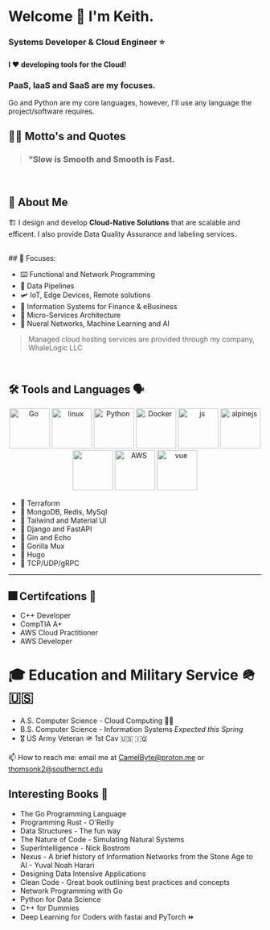 # Welcome 👋 I'm Keith.

### **Systems Developer & Cloud Engineer** ⭐  

#### I ❤️ developing tools for the Cloud! 

### **PaaS, IaaS and SaaS** are my focuses. 


Go and Python are my core languages, however, I'll use any language the project/software requires. 

## 🐻‍❄️ Motto's and Quotes

>###  “Slow is Smooth and Smooth is Fast. 
<br>

## 🌊 About Me  

🏗️ I design and develop **Cloud-Native Solutions** that are scalable and efficent. I also provide Data Quality Assurance and labeling services. 

<br>
## 🔎 Focuses: 

- ⌨️ Functional and Network Programming 
- 🧪 Data Pipelines
- 🛩️ IoT, Edge Devices, Remote solutions
- 📰 Information Systems for Finance & eBusiness 
- 🫧 Micro-Services Architecture 
- 🧠 Nueral Networks, Machine Learning and AI

> Managed cloud hosting services are provided through my company, WhaleLogic LLC

<br>

## 🛠️ Tools and Languages 🗣️


<p align="center">
  <img src="https://cdn.jsdelivr.net/gh/devicons/devicon@latest/icons/go/go-original-wordmark.svg" width="80" height="80" alt="Go"/>
  <img src="https://cdn.jsdelivr.net/gh/devicons/devicon@latest/icons/linux/linux-original.svg" width="80" height="80" alt="linux"/>
  <img src="https://cdn.jsdelivr.net/gh/devicons/devicon@latest/icons/python/python-original-wordmark.svg" width="80" height="80" alt="Python"/>      
  <img src="https://cdn.jsdelivr.net/gh/devicons/devicon@latest/icons/docker/docker-original-wordmark.svg" width="80" height="80" alt="Docker"/>
  <img src="https://cdn.jsdelivr.net/gh/devicons/devicon@latest/icons/ansible/ansible-original-wordmark.svg" width="80" height="80" alt="js"/>         
  <img src="https://cdn.jsdelivr.net/gh/devicons/devicon@latest/icons/alpinejs/alpinejs-original-wordmark.svg" width="80" height="80" alt="alpinejs" />        
  <img src="https://cdn.jsdelivr.net/gh/devicons/devicon@latest/icons/googlecloud/googlecloud-original-wordmark.svg" width="80" height="80"/>
  <img src="https://cdn.jsdelivr.net/gh/devicons/devicon@latest/icons/amazonwebservices/amazonwebservices-original-wordmark.svg" width="80" height="80" alt="AWS"/>  
  <img src="https://cdn.jsdelivr.net/gh/devicons/devicon@latest/icons/vuejs/vuejs-original-wordmark.svg" width="80" height="80" alt="vue"/>
  
</p>


- 🦤 Terraform
- 🐫 MongoDB, Redis, MySql
- 🐝 Tailwind and Material UI
- 🐌 Django and FastAPI
- 🍋 Gin and Echo 
- 🦍 Gorilla Mux
- 🦩 Hugo
- 🧬 TCP/UDP/gRPC 

---

  
## 🎆 Certifcations 🥇

<ul>
        <li>C++ Developer</li>
        <li>CompTIA A+</li>
        <li>AWS Cloud Practitioner</li>
        <li>AWS Developer</li>
</ul>

# 🎓 Education and Military Service 🪖 🇺🇸


<ul>
        <li> A.S. Computer Science - Cloud Computing 👨‍🎓 </li>    
        <li>B.S. Computer Science - Information Systems <em>Expected this Spring</em></li>
        <li>🎖️ US Army Veteran 🪖 1st Cav 🇺🇸 🇮🇶 </li>
</ul>

📫 How to reach me: email me at CamelByte@proton.me or thomsonk2@southernct.edu

## Interesting Books 📗

- The Go Programming Language 
- Programming Rust - O'Reilly
- Data Structures - The fun way
- The Nature of Code - Simulating Natural Systems
- SuperIntelligence - Nick Bostrom 
- Nexus - A brief history of Information Networks from the Stone Age to AI - Yuval Noah Harari
- Designing Data Intensive Applications
- Clean Code - Great book outlining best practices and concepts
- Network Programming with Go
- Python for Data Science
- C++ for Dummies
- Deep Learning for Coders with fastai and PyTorch ⏩ 

